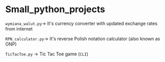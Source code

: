 # Small_python_projects

`wymiana_walut.py`-> It's currency converter with updated exchange rates from internet

`RPN_calculator.py`-> It's reverse Polish notation calculator (also known as ONP)

`TicTacToe.py` -> Tic Tac Toe game (`CLI`)
